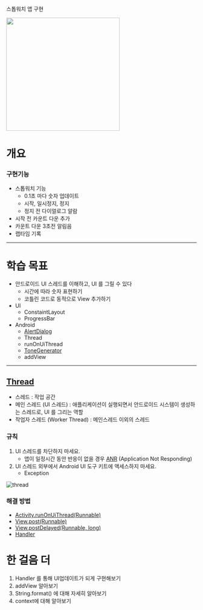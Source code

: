 스톱워치 앱 구현

<img src="https://github.com/Eddie-Pak/EX_StopWatchApp/assets/136288531/5a102b8b-4bed-42e5-9aab-dbef83504e67" width="300">

# 개요

### 구현기능

- 스톱워치 기능
    - 0.1초 마다 숫자 업데이트
    - 시작, 일시정지, 정지
    - 정지 전 다이얼로그 알람
- 시작 전 카운트 다운 추가
- 카운트 다운 3초전 알림음
- 랩타임 기록

---

# 학습 목표

- 안드로이드 UI 스레드를 이해하고, UI 를 그릴 수 있다
    - 시간에 따라 숫자 표현하기
    - 코틀린 코드로 동적으로 View 추가하기
- UI
    - ConstaintLayout
    - ProgressBar
- Android
    - [AlertDialog](https://developer.android.com/guide/topics/ui/dialogs?hl=ko)
    - Thread
    - runOnUiThread
    - [ToneGenerator](https://developer.android.com/reference/android/media/ToneGenerator)
    - addView

---

## [Thread](https://developer.android.com/guide/components/processes-and-threads?hl=ko#Threads)

- 스레드 : 작업 공간
- 메인 스레드 (UI 스레드) : 애플리케이션이 실행되면서 안드로이드 시스템이 생성하는 스레드로, UI 를 그리는 역할
- 작업자 스레드 (Worker Thread) : 메인스레드 이외의 스레드

### 규칙

1. UI 스레드를 차단하지 마세요.
    - 앱이 일정시간 동안 반응이 없을 경우 [ANR](https://developer.android.com/training/articles/perf-anr?hl=ko) (Application Not Responding)
2. UI 스레드 외부에서 Android UI 도구 키트에 액세스하지 마세요.
    - Exception
    
![thread](https://user-images.githubusercontent.com/24618293/198324676-b592f822-cd9d-40e7-a8cf-04a5e0e46dc1.png)


### 해결  방법

- [Activity.runOnUiThread(Runnable)](https://developer.android.com/reference/android/app/Activity?hl=ko#runOnUiThread(java.lang.Runnable))
- [View.post(Runnable)](https://developer.android.com/reference/android/view/View?hl=ko#post(java.lang.Runnable))
- [View.postDelayed(Runnable, long)](https://developer.android.com/reference/android/view/View?hl=ko#postDelayed(java.lang.Runnable,%20long))
- [Handler](https://developer.android.com/reference/android/os/Handler)


# 한 걸음 더

1. Handler 를 통해 UI업데이트가 되게 구현해보기
2. addView 알아보기
3. String.format() 에 대해 자세히 알아보기
4. context에 대해 알아보기
